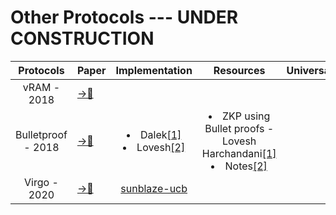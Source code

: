 # Other Protocols --- UNDER CONSTRUCTION 

|Protocols|Paper|Implementation |Resources |Universal|Transparent|
|:---:|---|:---:|:---:|:---:|:---:|
|vRAM - 2018|[ →📝 ](https://ieeexplore.ieee.org/stamp/stamp.jsp?tp=&arnumber=8418645)|
|Bulletproof - 2018|[ →📝 ](https://ieeexplore.ieee.org/stamp/stamp.jsp?tp=&arnumber=8418611)|</li><li>Dalek[[1]](https://github.com/dalek-cryptography/bulletproofs)</li><li>Lovesh[[2]](https://github.com/lovesh/bulletproofs-r1cs-gadgets)|</li><li>ZKP using Bullet proofs - Lovesh Harchandani[[1]](https://medium.com/coinmonks/zero-knowledge-proofs-using-bulletproofs-4a8e2579fc82)</li><li>Notes[[2]](https://github.com/AdamISZ/from0k2bp/blob/master/from0k2bp.pdf)
|Virgo - 2020|[ →📝 ](https://ieeexplore.ieee.org/stamp/stamp.jsp?tp=&arnumber=9152704)|[sunblaze-ucb](https://github.com/sunblaze-ucb/Virgo)
